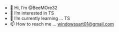 - 👋 Hi, I’m @BeeMOre32
- 👀 I’m interested in TS
- 🌱 I’m currently learning ... TS
- 📫 How to reach me ... windowssart01@gmail.com

